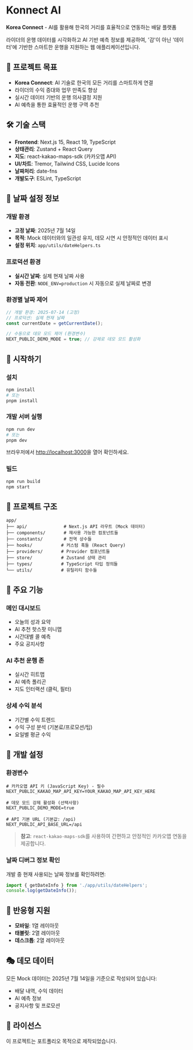 # Konnect AI

**Korea Connect** - AI를 활용해 한국의 거리를 효율적으로 연동하는 배달 플랫폼

라이더의 운행 데이터를 시각화하고 AI 기반 예측 정보를 제공하여, '감'이 아닌 '데이터'에 기반한 스마트한 운행을 지원하는 웹 애플리케이션입니다.

## 🎯 프로젝트 목표

- **Korea Connect**: AI 기술로 한국의 모든 거리를 스마트하게 연결
- 라이더의 수익 증대와 업무 만족도 향상
- 실시간 데이터 기반의 운행 의사결정 지원
- AI 예측을 통한 효율적인 운행 구역 추천

## 🛠 기술 스택

- **Frontend**: Next.js 15, React 19, TypeScript
- **상태관리**: Zustand + React Query
- **지도**: react-kakao-maps-sdk (카카오맵 API)
- **UI/차트**: Tremor, Tailwind CSS, Lucide Icons
- **날짜처리**: date-fns
- **개발도구**: ESLint, TypeScript

## 📅 날짜 설정 정보

### 개발 환경

- **고정 날짜**: 2025년 7월 14일
- **목적**: Mock 데이터와의 일관성 유지, 데모 시연 시 안정적인 데이터 표시
- **설정 위치**: `app/utils/dateHelpers.ts`

### 프로덕션 환경

- **실시간 날짜**: 실제 현재 날짜 사용
- **자동 전환**: `NODE_ENV=production` 시 자동으로 실제 날짜로 변경

### 환경별 날짜 제어

```typescript
// 개발 환경: 2025-07-14 (고정)
// 프로덕션: 실제 현재 날짜
const currentDate = getCurrentDate();

// 수동으로 데모 모드 제어 (환경변수)
NEXT_PUBLIC_DEMO_MODE = true; // 강제로 데모 모드 활성화
```

## 🚀 시작하기

### 설치

```bash
npm install
# 또는
pnpm install
```

### 개발 서버 실행

```bash
npm run dev
# 또는
pnpm dev
```

브라우저에서 [http://localhost:3000](http://localhost:3000)을 열어 확인하세요.

### 빌드

```bash
npm run build
npm start
```

## 📂 프로젝트 구조

```
app/
├── api/              # Next.js API 라우트 (Mock 데이터)
├── components/       # 재사용 가능한 컴포넌트들
├── constants/        # 전역 상수들
├── hooks/           # 커스텀 훅들 (React Query)
├── providers/       # Provider 컴포넌트들
├── store/           # Zustand 상태 관리
├── types/           # TypeScript 타입 정의들
└── utils/           # 유틸리티 함수들
```

## 🎨 주요 기능

### 메인 대시보드

- 오늘의 성과 요약
- AI 추천 핫스팟 미니맵
- 시간대별 콜 예측
- 주요 공지사항

### AI 추천 운행 존

- 실시간 히트맵
- AI 예측 폴리곤
- 지도 인터랙션 (클릭, 필터)

### 상세 수익 분석

- 기간별 수익 트렌드
- 수익 구성 분석 (기본료/프로모션/팁)
- 요일별 평균 수익

## 🔧 개발 설정

### 환경변수

```env
# 카카오맵 API 키 (JavaScript Key) - 필수
NEXT_PUBLIC_KAKAO_MAP_API_KEY=YOUR_KAKAO_MAP_API_KEY_HERE

# 데모 모드 강제 활성화 (선택사항)
NEXT_PUBLIC_DEMO_MODE=true

# API 기본 URL (기본값: /api)
NEXT_PUBLIC_API_BASE_URL=/api
```

> **참고**: `react-kakao-maps-sdk`를 사용하여 간편하고 안정적인 카카오맵 연동을 제공합니다.

### 날짜 디버그 정보 확인

개발 중 현재 사용되는 날짜 정보를 확인하려면:

```typescript
import { getDateInfo } from './app/utils/dateHelpers';
console.log(getDateInfo());
```

## 📱 반응형 지원

- **모바일**: 1열 레이아웃
- **태블릿**: 2열 레이아웃
- **데스크톱**: 2열 레이아웃

## 🎭 데모 데이터

모든 Mock 데이터는 2025년 7월 14일을 기준으로 작성되어 있습니다:

- 배달 내역, 수익 데이터
- AI 예측 정보
- 공지사항 및 프로모션

## 📄 라이선스

이 프로젝트는 포트폴리오 목적으로 제작되었습니다.
